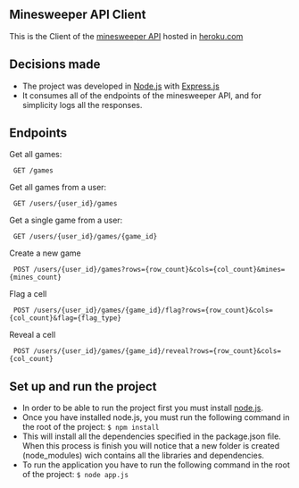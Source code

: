 ## Minesweeper API Client

This is the Client of the [minesweeper API](https://github.com/bgiulianetti/minesweeper) hosted in [heroku.com](https://heroku.com)
## Decisions made
- The project was developed in [Node.js](https://nodejs.org) with [Express.js](https://expressjs.com)
- It consumes all of the endpoints of the minesweeper API, and for simplicity logs all the responses.

## Endpoints

Get all games:
 ``` 
  GET /games
 ```
Get all games from a user: 
 ``` 
  GET /users/{user_id}/games
 ```
Get a single game from a user: 
 ``` 
  GET /users/{user_id}/games/{game_id}
 ```
Create a new game
 ``` 
  POST /users/{user_id}/games?rows={row_count}&cols={col_count}&mines={mines_count}
 ```
 Flag a cell
 ``` 
  POST /users/{user_id}/games/{game_id}/flag?rows={row_count}&cols={col_count}&flag={flag_type}
 ```
  Reveal a cell
 ``` 
  POST /users/{user_id}/games/{game_id}/reveal?rows={row_count}&cols={col_count}
 ```
 
## Set up and run the project
 - In order to be able to run the project first you must install [node.js](https://nodejs.org).
 - Once you have installed node.js, you must run the following command in the root of the project:
  `$ npm install`
  - This will install all the dependencies specified in the package.json file. When this process is finish you will notice that a new folder is created (node_modules) wich contains all the libraries and dependencies.
  - To run the application you have to run the following command in the root of the project: `$ node app.js`

